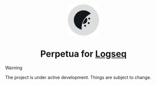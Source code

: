 <p align="center">
    <picture>
        <source media="(prefers-color-scheme: dark)" srcset="https://raw.githubusercontent.com/perpetuatheme/perpetua/main/logo/logo_circle_dark.png">
        <source media="(prefers-color-scheme: light)" srcset="https://raw.githubusercontent.com/perpetuatheme/perpetua/main/logo/logo_circle_light.png">
        <img alt="The Perpetua logo, a waning crescent flipped across the x-axis, with half a sun on the inside" width="100" src="https://raw.githubusercontent.com/perpetuatheme/perpetua/main/logo/logo_circle_light.png">
    </picture>
    <h1 align="center">Perpetua for <a href="https://github.com/logseq/logseq">Logseq</a></h1>
</p>

> [!WARNING]
> The project is under active development. Things are subject to change.
